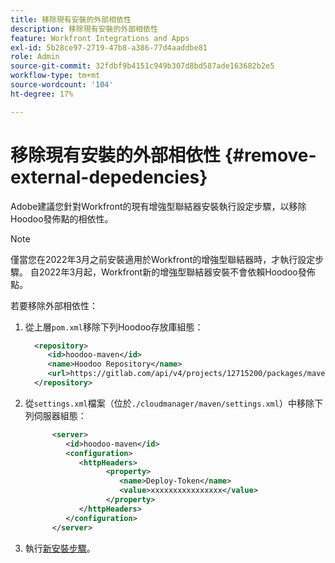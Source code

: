 ```yaml
---
title: 移除現有安裝的外部相依性
description: 移除現有安裝的外部相依性
feature: Workfront Integrations and Apps
exl-id: 5b28ce97-2719-47b8-a386-77d4aaddbe81
role: Admin
source-git-commit: 32fdbf9b4151c949b307d8bd587ade163682b2e5
workflow-type: tm+mt
source-wordcount: '104'
ht-degree: 17%

---
```


# 移除現有安裝的外部相依性 {#remove-external-depedencies}

Adobe建議您針對Workfront的現有增強型聯結器安裝執行設定步驟，以移除Hoodoo發佈點的相依性。

>[!NOTE]
>
>僅當您在2022年3月之前安裝適用於Workfront的增強型聯結器時，才執行設定步驟。 自2022年3月起，Workfront新的增強型聯結器安裝不會依賴Hoodoo發佈點。

若要移除外部相依性：

1. 從上層`pom.xml`移除下列Hoodoo存放庫組態：

   ```XML
     <repository>
        <id>hoodoo-maven</id>
        <name>Hoodoo Repository</name>
        <url>https://gitlab.com/api/v4/projects/12715200/packages/maven</url>
     </repository>
   ```

1. 從`settings.xml`檔案（位於`./cloudmanager/maven/settings.xml`）中移除下列伺服器組態：

   ```XML
         <server>
            <id>hoodoo-maven</id>
            <configuration>
               <httpHeaders>
                     <property>
                        <name>Deploy-Token</name>
                        <value>xxxxxxxxxxxxxxxx</value>
                     </property>
               </httpHeaders>
            </configuration>
         </server>
   ```

1. 執行[新安裝步驟](workfront-connector-install.md)。
